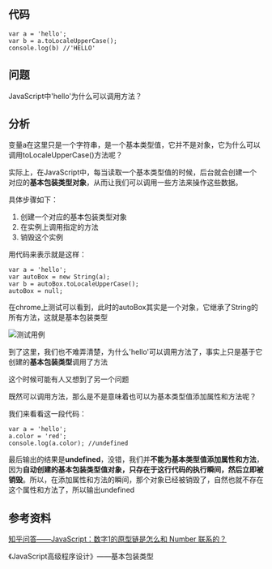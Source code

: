## 代码
```
var a = 'hello';
var b = a.toLocaleUpperCase();
console.log(b) //'HELLO'
```
## 问题
JavaScript中'hello'为什么可以调用方法？

## 分析
变量a在这里只是一个字符串，是一个基本类型值，它并不是对象，它为什么可以调用toLocaleUpperCase()方法呢？

实际上，在JavaScript中，每当读取一个基本类型值的时候，后台就会创建一个对应的**基本包装类型对象**，从而让我们可以调用一些方法来操作这些数据。

具体步骤如下：
1. 创建一个对应的基本包装类型对象
2. 在实例上调用指定的方法
3. 销毁这个实例

用代码来表示就是这样：
```
var a = 'hello';
var autoBox = new String(a);
var b = autoBox.toLocaleUpperCase();
autoBox = null;
```
在chrome上测试可以看到，此时的autoBox其实是一个对象，它继承了String的所有方法，这就是基本包装类型

![测试用例](https://note.youdao.com/yws/api/personal/file/8285725D9AE041C799D1984FDA815B7E?method=download&shareKey=fa288df8222cd319499ae54dab98fc6c)

到了这里，我们也不难弄清楚，为什么'hello'可以调用方法了，事实上只是基于它创建的**基本包装类型**调用了方法


这个时候可能有人又想到了另一个问题

既然可以调用方法，那么是不是意味着也可以为基本类型值添加属性和方法呢？

我们来看看这一段代码：
```
var a = 'hello';
a.color = 'red';
console.log(a.color); //undefined
```

最后输出的结果是**undefined**，没错，我们并**不能为基本类型值添加属性和方法**，因为**自动创建的基本包装类型值对象，只存在于这行代码的执行瞬间，然后立即被销毁**。所以，在添加属性和方法的瞬间，那个对象已经被销毁了，自然也就不存在这个属性和方法了，所以输出undefined

## 参考资料
[知乎问答——JavaScript：数字1的原型链是怎么和 Number 联系的？](https://www.zhihu.com/question/265663739/answer/297681734)

《JavaScript高级程序设计》——基本包装类型
